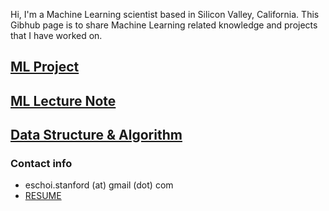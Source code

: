 Hi, I'm a Machine Learning scientist based in Silicon Valley, California. 
This Gibhub page is to share Machine Learning related knowledge and projects that I have worked on.

## [ML Project](project/README.md)

## [ML Lecture Note](lecture_note/README.md)

## [Data Structure & Algorithm](dsa/dsa.md)

### Contact info
- eschoi.stanford (at) gmail (dot) com
- [RESUME]()
